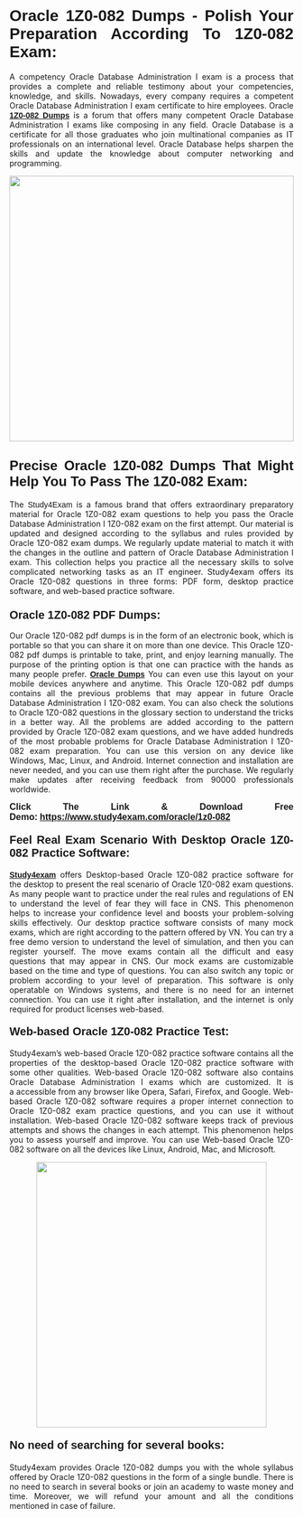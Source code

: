 <h1 style="text-align: justify;"><strong><span style="font-family:Lucida Sans Unicode,Lucida Grande,sans-serif;">Oracle 1Z0-082 Dumps - Polish Your Preparation According To 1Z0-082 Exam:</span></strong></h1>

<p style="text-align: justify;">A competency Oracle Database Administration I exam is a process that provides a complete and reliable testimony about your competencies, knowledge, and skills. Nowadays, every company requires a competent Oracle Database Administration I exam certificate to hire employees. Oracle <a href="https://www.study4exam.com/oracle/1z0-082-valid-dumps"><span style="font-family:Verdana,Geneva,sans-serif;"><strong>1Z0-082 Dumps</strong></span></a> is a forum that offers many competent Oracle Database Administration I exams like composing in any field. Oracle Database is a certificate for all those graduates who join multinational companies as IT professionals on an international level. Oracle Database helps sharpen the skills and update the knowledge about computer networking and programming.</p>

<p style="text-align: justify;"><a href="https://www.study4exam.com/oracle/1z0-082"><img alt="" src="https://www.thequestionanswers.com/wp-content/uploads/2022/06/S4E-Cert-Exams-Questions-Banner.webp" style="width: 100%; height: 470px;" /></a></p>

<h2 style="text-align: justify;"><span style="font-family:Lucida Sans Unicode,Lucida Grande,sans-serif;"><strong><span style="font-size:24px;">Precise Oracle 1Z0-082 Dumps That Might Help You To Pass The 1Z0-082 Exam:</span></strong></span></h2>

<p style="text-align: justify;">The <span style="font-family:Lucida Sans Unicode,Lucida Grande,sans-serif;">Study4Exam</span> is a famous brand that offers extraordinary preparatory material for Oracle 1Z0-082 exam questions to help you pass the Oracle Database Administration I 1Z0-082 exam on the first attempt. Our material is updated and designed according to the syllabus and rules provided by Oracle 1Z0-082 exam dumps. We regularly update material to match it with the changes in the outline and pattern of Oracle Database Administration I exam. This collection helps you practice all the necessary skills to solve complicated networking tasks as an IT engineer. Study4exam offers its Oracle 1Z0-082 questions in three forms: PDF form, desktop practice software, and web-based practice software. </p>

<h3 style="text-align: justify;"><strong><span style="font-size:20px;"><span style="font-family:Lucida Sans Unicode,Lucida Grande,sans-serif;">Oracle 1Z0-082 PDF Dumps:</span></span></strong></h3>

<p style="text-align: justify;">Our Oracle 1Z0-082 pdf dumps is in the form of an electronic book, which is portable so that you can share it on more than one device. This Oracle 1Z0-082 pdf dumps is printable to take, print, and enjoy learning manually. The purpose of the printing option is that one can practice with the hands as many people prefer. <a href="https://www.study4exam.com/oracle-exams"><span style="font-family:Lucida Sans Unicode,Lucida Grande,sans-serif;"><strong>Oracle Dumps</strong></span></a> You can even use this layout on your mobile devices anywhere and anytime. This Oracle 1Z0-082 pdf dumps contains all the previous problems that may appear in future Oracle Database Administration I 1Z0-082 exam. You can also check the solutions to Oracle 1Z0-082 questions in the glossary section to understand the tricks in a better way. All the problems are added according to the pattern provided by Oracle 1Z0-082 exam questions, and we have added hundreds of the most probable problems for Oracle Database Administration I 1Z0-082 exam preparation. You can use this version on any device like Windows, Mac, Linux, and Android. Internet connection and installation are never needed, and you can use them right after the purchase. We regularly make updates after receiving feedback from 90000 professionals worldwide.</p>

<p style="text-align: justify;"><span style="font-family:Lucida Sans Unicode,Lucida Grande,sans-serif;"><strong><span style="font-size:16px;">Click The Link & Download Free Demo:</span></strong></span> <strong><span style="font-family:Lucida Sans Unicode,Lucida Grande,sans-serif;"><span style="font-size:16px;"><a href="https://www.study4exam.com/oracle/1z0-082">https://www.study4exam.com/oracle/1z0-082</a></span></span></strong></p>

<h4 style="text-align: justify;"><strong><span style="font-family:Lucida Sans Unicode,Lucida Grande,sans-serif;"><span style="font-size:20px;">Feel Real Exam Scenario With Desktop Oracle 1Z0-082 Practice Software:</span></span></strong></h4>

<p style="text-align: justify;"><a href="https://www.study4exam.com/"><span style="font-family:Verdana,Geneva,sans-serif;"><strong>Study4exam</strong></span></a> offers Desktop-based Oracle 1Z0-082 practice software for the desktop to present the real scenario of Oracle 1Z0-082 exam questions. As many people want to practice under the real rules and regulations of EN to understand the level of fear they will face in CNS. This phenomenon helps to increase your confidence level and boosts your problem-solving skills effectively. Our desktop practice software consists of many mock exams, which are right according to the pattern offered by VN. You can try a free demo version to understand the level of simulation, and then you can register yourself. The move exams contain all the difficult and easy questions that may appear in CNS. Our mock exams are customizable based on the time and type of questions. You can also switch any topic or problem according to your level of preparation. This software is only operatable on Windows systems, and there is no need for an internet connection. You can use it right after installation, and the internet is only required for product licenses web-based. </p>

<h4 style="text-align: justify;"><span style="font-family:Lucida Sans Unicode,Lucida Grande,sans-serif;"><strong><span style="font-size:20px;">Web-based Oracle 1Z0-082 Practice Test:</span></strong></span></h4>

<p style="text-align: justify;">Study4exam’s web-based Oracle 1Z0-082 practice software contains all the properties of the desktop-based Oracle 1Z0-082 practice software with some other qualities. Web-based Oracle 1Z0-082 software also contains Oracle Database Administration I exams which are customized. It is a accessible from any browser like Opera, Safari, Firefox, and Google. Web-based Oracle 1Z0-082 software requires a proper internet connection to Oracle 1Z0-082 exam practice questions, and you can use it without installation. Web-based Oracle 1Z0-082 software keeps track of previous attempts and shows the changes in each attempt. This phenomenon helps you to assess yourself and improve. You can use Web-based Oracle 1Z0-082 software on all the devices like Linux, Android, Mac, and Microsoft.</p>

<p style="text-align: center;"><a href="https://www.study4exam.com/oracle/1z0-082"><img alt="" src="https://www.thequestionanswers.com/wp-content/uploads/2022/06/S4E-Cert-Exams-Questions-Discount-Banner.webp" style="width: 90%; height: 470px;" /></a></p>

<h4 style="text-align: justify;"><span style="font-family:Lucida Sans Unicode,Lucida Grande,sans-serif;"><strong><span style="font-size:20px;">No need of searching for several books:</span></strong></span></h4>

<p style="text-align: justify;">Study4exam provides Oracle 1Z0-082 dumps you with the whole syllabus offered by Oracle 1Z0-082 questions in the form of a single bundle. There is no need to search in several books or join an academy to waste money and time. Moreover, we will refund your amount and all the conditions mentioned in case of failure.</p>
